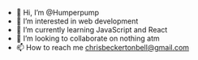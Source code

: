 - 👋 Hi, I’m @Humperpump
- 👀 I’m interested in web development
- 🌱 I’m currently learning JavaScript and React
- 💞️ I’m looking to collaborate on nothing atm
- 📫 How to reach me chrisbeckertonbell@gmail.com

<!---
Humperpump/Humperpump is a ✨ special ✨ repository because its `README.md` (this file) appears on your GitHub profile.
You can click the Preview link to take a look at your changes.
--->
